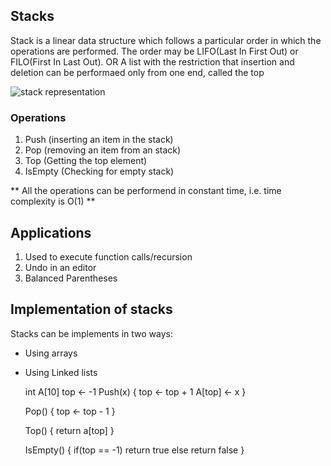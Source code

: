 ## Stacks

Stack is a linear data structure which follows a particular order in which the operations are performed. The order may be LIFO(Last In First Out) or FILO(First In Last Out).
OR
A list with the restriction that insertion and deletion can be performaed only from one end, called the top

![stack representation](https://media.geeksforgeeks.org/wp-content/cdn-uploads/gq/2013/03/stack.png)

### Operations

1. Push (inserting an item in the stack)
2. Pop (removing an item from an stack)
3. Top (Getting the top element)
4. IsEmpty (Checking for empty stack)

** All the operations can be performend in constant time, i.e. time complexity is O(1) **

## Applications

1. Used to execute function calls/recursion
2. Undo in an editor
3. Balanced Parentheses

## Implementation of stacks

Stacks can be implements in two ways:

- Using arrays
- Using Linked lists

  int A[10]
  top <- -1
  Push(x)
  {
  top <- top + 1
  A[top] <- x
  }

  Pop()
  {
  top <- top - 1
  }

  Top()
  {
  return a[top]
  }

  IsEmpty()
  {
  if(top == -1)
  return true
  else
  return false
  }
